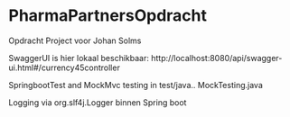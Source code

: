 # PharmaPartnersOpdracht

Opdracht Project voor Johan Solms

SwaggerUI is hier lokaal beschikbaar: http://localhost:8080/api/swagger-ui.html#/currency45controller

SpringbootTest and MockMvc testing in test/java.. MockTesting.java

Logging via org.slf4j.Logger binnen Spring boot

